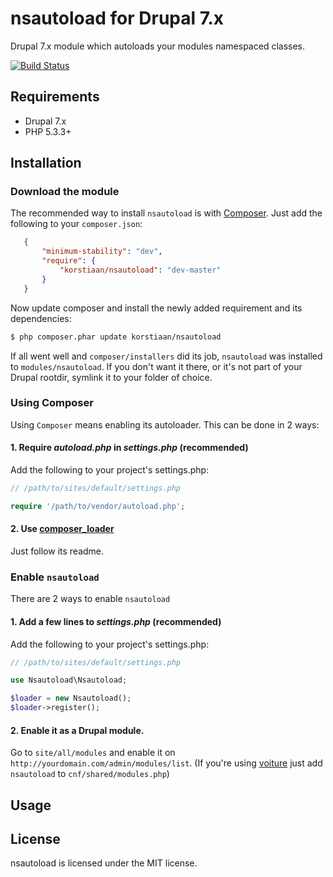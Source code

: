 # nsautoload for Drupal 7.x

Drupal 7.x module which autoloads your modules namespaced classes.

[![Build Status](https://secure.travis-ci.org/korstiaan/nsautoload.png?branch=refactoring)](http://travis-ci.org/korstiaan/nsautoload)

## Requirements

* Drupal 7.x
* PHP 5.3.3+

## Installation

### Download the module

The recommended way to install `nsautoload` is with [Composer](http://getcomposer.org). 
Just add the following to your `composer.json`:

```json
   {
   	   "minimum-stability": "dev",
	   "require": {
		   "korstiaan/nsautoload": "dev-master"
	   }
   }
```

Now update composer and install the newly added requirement and its dependencies:

``` bash
$ php composer.phar update korstiaan/nsautoload
```

If all went well and `composer/installers` did its job, `nsautoload` was installed to `modules/nsautoload`. 
If you don't want it there, or it's not part of your Drupal rootdir, symlink it to your folder of choice.   

### Using Composer

Using `Composer` means enabling its autoloader. This can be done in 2 ways:

#### 1. Require _autoload.php_ in _settings.php_ (recommended) 

Add the following to your project's settings.php:

```php
// /path/to/sites/default/settings.php

require '/path/to/vendor/autoload.php';
```

#### 2. Use [composer_loader](https://github.com/korstiaan/composer_loader)

Just follow its readme.

### Enable `nsautoload`

There are 2 ways to enable `nsautoload`

#### 1. Add a few lines to _settings.php_ (recommended)

Add the following to your project's settings.php:

```php
// /path/to/sites/default/settings.php

use Nsautoload\Nsautoload;

$loader = new Nsautoload();
$loader->register();
```

#### 2. Enable it as a Drupal module.

Go to `site/all/modules` and enable it on `http://yourdomain.com/admin/modules/list`. 
(If you're using [voiture](http://voiture.hoppinger.com) just add `nsautoload` to `cnf/shared/modules.php`)

## Usage


## License

nsautoload is licensed under the MIT license.

